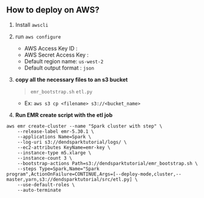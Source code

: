## How to deploy on AWS?

1. Install `awscli`

2. run `aws configure` 
    * AWS Access Key ID : 
    * AWS Secret Access Key : 
    * Default region name: `us-west-2`
    * Default output format : `json`
    
3. **copy all the necessary files to an s3 bucket**
      
    > `emr_bootstrap.sh`
    > `etl.py`

    * Ex: `aws s3 cp <filename> s3://<bucket_name>`
    
    
4. **Run EMR create script with the etl job**

```
aws emr create-cluster --name "Spark cluster with step" \
    --release-label emr-5.30.1 \
    --applications Name=Spark \
    --log-uri s3://dendsparktutorial/logs/ \
    --ec2-attributes KeyName=emr-key \
    --instance-type m5.xlarge \
    --instance-count 3 \
    --bootstrap-actions Path=s3://dendsparktutorial/emr_bootstrap.sh \
    --steps Type=Spark,Name="Spark program",ActionOnFailure=CONTINUE,Args=[--deploy-mode,cluster,--master,yarn,s3://dendsparktutorial/src/etl.py] \
    --use-default-roles \
    --auto-terminate
```
